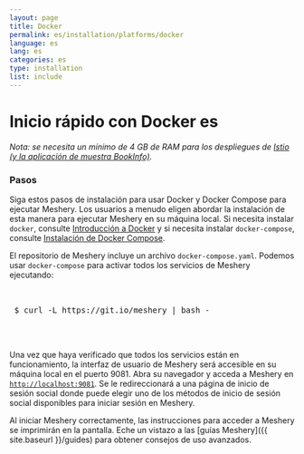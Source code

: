 ```yaml
---
layout: page
title: Docker
permalink: es/installation/platforms/docker
language: es
lang: es
categories: es
type: installation
list: include
---
```


# Inicio rápido con Docker es

_Nota: se necesita un mínimo de 4 GB de RAM para los despliegues de [Istio (y la aplicación de muestra BookInfo)](/docs/service-meshes/adapters/istio/istio)._

### **Pasos**

Siga estos pasos de instalación para usar Docker y Docker Compose para ejecutar Meshery. Los usuarios a menudo eligen abordar la instalación de esta manera para ejecutar Meshery en su máquina local. Si necesita instalar `docker`, consulte [Introducción a Docker](https://docs.docker.com/get-started/) y si necesita instalar `docker-compose`, consulte [Instalación de Docker Compose](https://docs.docker.com/compose/install/).

El repositorio de Meshery incluye un archivo `docker-compose.yaml`. Podemos usar `docker-compose` para activar todos los servicios de Meshery ejecutando:

 <pre class="codeblock-pre">
 <div class="codeblock"><div class="clipboardjs">
 $ curl -L https://git.io/meshery | bash -
 </div></div>
 </pre>

Una vez que haya verificado que todos los servicios están en funcionamiento, la interfaz de usuario de Meshery será accesible en su máquina local en el puerto 9081. Abra su navegador y acceda a Meshery en [`http://localhost:9081`](http://localhost:9081).
Se le redireccionará a una página de inicio de sesión social donde puede elegir uno de los métodos de inicio de sesión social disponibles para iniciar sesión en Meshery.

Al iniciar Meshery correctamente, las instrucciones para acceder a Meshery se imprimirán en la pantalla. Eche un vistazo a las [guías Meshery]({{ site.baseurl }}/guides) para obtener consejos de uso avanzados.
